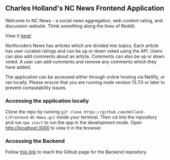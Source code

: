 ## Charles Holland's NC News Frontend Application

Welcome to NC News - a social news aggregation, web content rating, and discussion website. Think something along the lines of Reddit.

View it [here!](https://holland-c-nc-news.netlify.app)

Northcoders News has articles which are divided into topics. Each article has user curated ratings and can be up or down voted using the API. Users can also add comments about an article. Comments can also be up or down voted. A user can add comments and remove any comments which they have added.

The application can be accessed either through online hosting via Netlify, or ran locally. Please ensure that you are running node version 13.7.0 or later to prevent compatability issues.

### Accessing the application locally

Clone the repo by running `git clone https://github.com/Holland-C/Frontend-NC-News.git` inside your terminal. Then cd into the repository and run `npm start` to run the app in the development mode. Open [http://localhost:3000](http://localhost:3000) to view it in the browser.

### Accessing the Backend

Follow [this link](https://github.com/Holland-C/Backend-NC-News) to reach the Github page for the Backend repository.

